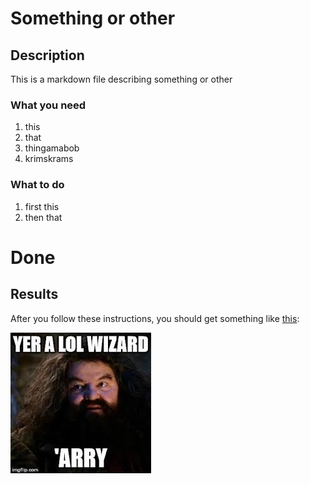 # Something or other

## Description

This is a markdown file describing something or other

### What you need

1. this
1. that
1. thingamabob
1. krimskrams

### What to do

1. first this
1. then that

# Done

## Results

After you follow these instructions, you should get something like [this](/results):

![](download.jpg)

